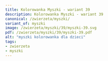 ```yaml
---
title: Kolorowanka Myszki - wariant 39
description: Kolorowanka Myszki - wariant 39
canonical: /zwierzeta/myszki/
variant_of: myszki
image: /zwierzeta/myszki/39/myszki-39.svg
pdf: /zwierzeta/myszki/39/myszki-39.pdf
alt: "myszki kolorowanka dla dzieci"
tags:
- zwierzeta
- myszki
---
```

